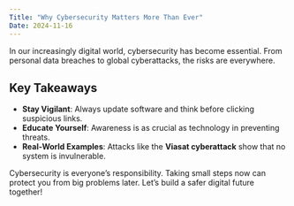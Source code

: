 ```yaml
---
Title: "Why Cybersecurity Matters More Than Ever"
Date: 2024-11-16
---
```


In our increasingly digital world, cybersecurity has become essential. From personal data breaches to global cyberattacks, the risks are everywhere.

## Key Takeaways  
- **Stay Vigilant**: Always update software and think before clicking suspicious links.  
- **Educate Yourself**: Awareness is as crucial as technology in preventing threats.  
- **Real-World Examples**: Attacks like the **Viasat cyberattack** show that no system is invulnerable.

Cybersecurity is everyone’s responsibility. Taking small steps now can protect you from big problems later. Let’s build a safer digital future together!


